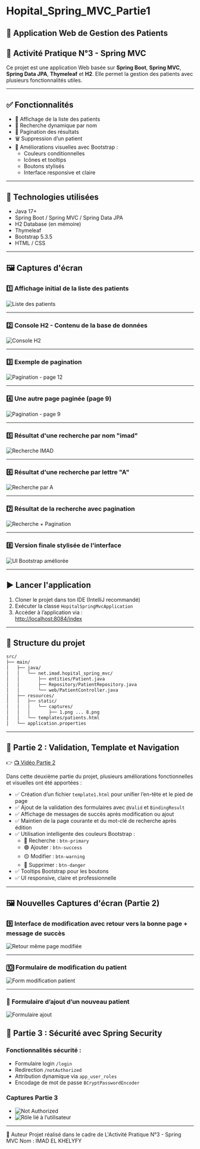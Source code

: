 # Hopital_Spring_MVC_Partie1

## 🏥 Application Web de Gestion des Patients

## 📘 Activité Pratique N°3 - Spring MVC

Ce projet est une application Web basée sur **Spring Boot**, **Spring MVC**, **Spring Data JPA**, **Thymeleaf** et **H2**. Elle permet la gestion des patients avec plusieurs fonctionnalités utiles.

---

## ✅ Fonctionnalités

- 📄 Affichage de la liste des patients
- 🔎 Recherche dynamique par nom
- 🧮 Pagination des résultats
- 🗑️ Suppression d’un patient
- 🎨 Améliorations visuelles avec Bootstrap :
  - Couleurs conditionnelles
  - Icônes et tooltips
  - Boutons stylisés
  - Interface responsive et claire

---

## 🧱 Technologies utilisées

- Java 17+
- Spring Boot / Spring MVC / Spring Data JPA
- H2 Database (en mémoire)
- Thymeleaf
- Bootstrap 5.3.5
- HTML / CSS

---

## 🖼️ Captures d'écran

### 1️⃣ Affichage initial de la liste des patients

![Liste des patients](screnne/1.png)

---

### 2️⃣ Console H2 - Contenu de la base de données

![Console H2](screnne/2.png)

---

### 3️⃣ Exemple de pagination

![Pagination - page 12](screnne/3.png)

---

### 4️⃣ Une autre page paginée (page 9)

![Pagination - page 9](screnne/4.png)

---

### 5️⃣ Résultat d'une recherche par nom "imad"

![Recherche IMAD](screnne/5.png)

---

### 6️⃣ Résultat d'une recherche par lettre "A"

![Recherche par A](screnne/6.png)

---

### 7️⃣ Résultat de la recherche avec pagination

![Recherche + Pagination](screnne/7.png)

---

### 8️⃣ Version finale stylisée de l'interface

![UI Bootstrap améliorée](screnne/8.png)

---

## ▶️ Lancer l'application

1. Cloner le projet dans ton IDE (IntelliJ recommandé)
2. Exécuter la classe `HopitalSpringMvcApplication`
3. Accéder à l’application via :  
   [http://localhost:8084/index](http://localhost:8084/index)

---

## 📂 Structure du projet

```bash
src/
├── main/
│   ├── java/
│   │   └── net.imad.hopital_spring_mvc/
│   │       ├── entities/Patient.java
│   │       ├── Repository/PatientRepository.java
│   │       └── web/PatientController.java
│   ├── resources/
│   │   ├── static/
│   │   │   └── captures/
│   │   │       ├── 1.png ... 8.png
│   │   └── templates/patients.html
│   └── application.properties
```
---

## 🔁 Partie 2 : Validation, Template et Navigation

👉 [📺 Vidéo Partie 2](https://www.youtube.com/watch?v=eoBE745lDE0)

Dans cette deuxième partie du projet, plusieurs améliorations fonctionnelles et visuelles ont été apportées :

- ✅ Création d’un fichier `template1.html` pour unifier l’en-tête et le pied de page
- ✅ Ajout de la validation des formulaires avec `@Valid` et `BindingResult`
- ✅ Affichage de messages de succès après modification ou ajout
- ✅ Maintien de la page courante et du mot-clé de recherche après édition
- ✅ Utilisation intelligente des couleurs Bootstrap :
  - 🔵 Recherche : `btn-primary`
  - 🟢 Ajouter : `btn-success`
  - 🟡 Modifier : `btn-warning`
  - 🔴 Supprimer : `btn-danger`
- ✅ Tooltips Bootstrap pour les boutons
- ✅ UI responsive, claire et professionnelle

---

## 🖼️ Nouvelles Captures d'écran (Partie 2)

### 9️⃣ Interface de modification avec retour vers la bonne page + message de succès

![Retour même page modifiée](screnne/ce%20que%20je%20modifie%20un%20patient%20il%20va%20retourner%20dans%20la%20m%C3%AAme%20page.png)

---

### 🔟 Formulaire de modification du patient

![Form modification patient](screnne/10.png)

---

### 🔁 Formulaire d’ajout d’un nouveau patient

![Formulaire ajout](screnne/11.png)

## 🔐 Partie 3 : Sécurité avec Spring Security

### Fonctionnalités sécurité :

- Formulaire login `/login`
- Redirection `/notAuthorized`
- Attribution dynamique via `app_user_roles`
- Encodage de mot de passe `BCryptPasswordEncoder`

### Captures Partie 3
- ![Not Authorized](screnne/Not%20Authorized.png)
- ![Rôle lié à l’utilisateur](screnne/RoleToUser.png)

---


👤 Auteur
Projet réalisé dans le cadre de L'Activité Pratique N°3 - Spring MVC
Nom : IMAD EL KHELYFY

